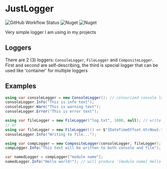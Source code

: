 # JustLogger
![GitHub Workflow Status](https://img.shields.io/github/actions/workflow/status/casualshammy/JustLogger/publish-nuget.yml)
![Nuget](https://img.shields.io/nuget/v/JustLogger)
![Nuget](https://img.shields.io/nuget/dt/JustLogger)

Very simple logger I am using in my projects

## Loggers
There are 2 (3) loggers: `ConsoleLogger`, `FileLogger` and `CompositeLogger`. First and second are self-describing, the third is special logger that can be used like 'container' for multiple loggers
## Examples
```csharp
using var consoleLogger = new ConsoleLogger(); // colourized console logger
consoleLogger.Info("This is info text");
consoleLogger.Warn("This is warning text");
consoleLogger.Error("This is error text");

using var fileLogger = new FileLogger("log.txt", 1000, null); // write buffer = 1000 ms
// or
using var fileLogger = new FileLogger(() => $"{DateTimeOffset.UtcNow}.txt", 1000, null); // filename is produced by function
consoleLogger.Info("Writing to file...");

using var compLogger = new CompositeLogger(consoleLogger, fileLogger);
compLogger.Info("This text will be written to both console and file");

var namedLogger = compLogger["module name"];
namedLogger.Info("Hello world!"); // will produce '[module name] Hello world!' string
```
